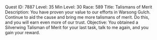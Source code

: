 Quest ID: 7887
Level: 35
Min Level: 30
Race: 589
Title: Talismans of Merit
Description: You have proven your value to our efforts in Warsong Gulch. Continue to aid the cause and bring me more talismans of merit. Do this, and you will earn even more of our trust.
Objective: You obtained a Silverwing Talisman of Merit for your last task, talk to me again, and you gain your reward.
